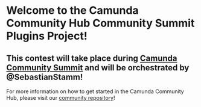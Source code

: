 # Welcome to the Camunda Community Hub Community Summit Plugins Project!

## This contest will take place during [Camunda Community Summit](https://summit.camunda.com/) and will be orchestrated by @SebastianStamm!

For more information on how to get started in the Camunda Community Hub, please visit our [community repository](https://github.com/Camunda-Community-Hub/community)!
